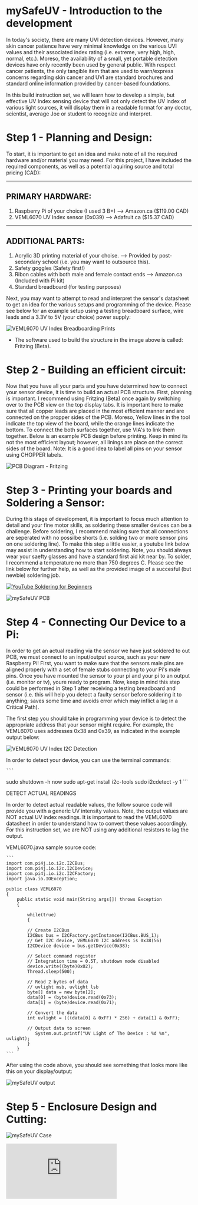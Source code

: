 # mySafeUV - Introduction to the development
In today's society, there are many UVI detection devices. However, many skin cancer patience have very minimal knowledge on the various UVI values and their associated index rating (i.e. extreme, very high, high, normal, etc.). Moreso, the availability of a small, yet portable detection devices have only recently been used by general public. With respect cancer patients, the only tangible item that are used to warn/express concerns regarding skin cancer and UVI are standard brochures and standard online information provided by cancer-based foundations.

In this build instruction set, we will learn how to develop a simple, but effective UV Index sensing device that will not only detect the UV index of various light sources, it will display them in a readable format for any doctor, scientist, average Joe or student to recognize and interpret.


# Step 1 - Planning and Design:

To start, it is important to get an idea and make note of all the required hardware and/or material you may need. For this project, I have included the required components, as well as a potential aquiring source and total pricing (CAD):

-----------------------------------------------------------------------------------
 PRIMARY HARDWARE:
-----------------------------------------------------------------------------------
  1) Raspberry Pi of your choice (I used 3 B+)
        --> Amazon.ca ($119.00 CAD)
  2) VEML6070 UV Index sensor (0x039) 
        --> Adafruit.ca ($15.37 CAD)
-----------------------------------------------------------------------------------
 ADDITIONAL PARTS:
-----------------------------------------------------------------------------------
  1) Acrylic 3D printing material of your choise.
        --> Provided by post-secondary school (i.e. you may want to outsource this).
  2) Safety goggles (Safety first!)
  3) Ribon cables with both male and female contact ends
        --> Amazon.ca (Included with Pi kit)
  4) Standard breadboard (for testing purposes)
  
  Next, you may want to attempt to read and interpret the sensor's datasheet to get an idea for the various setups and programming of the device. Please see below for an example setup using a testing breadboard surface, wire leads and a 3.3V to 5V (your choice) power supply:
  
![VEML6070 UV Index Breadboarding Prints](https://github.com/pctn0007/mySafeUV/blob/master/Documentation/mySafeUV_Breadboard_bb.jpg)

* The software used to build the structure in the image above is called: Fritzing (Beta).

# Step 2 - Building an efficient circuit:

Now that you have all your parts and you have determined how to connect your sensor device, it is time to build an actual PCB structure. First, planning is important. I recommend using Fritzing (Beta) once again by switching over to the PCB view on the top display tabs. It is important here to make sure that all copper leads are placed in the most efficient manner and are connected on the propper sides of the PCB. Moreso, Yellow lines in the tool indicate the top view of the board, while the orange lines indicate the bottom. To connect the both surfaces together, use VIA's to link them together. Below is an example PCB design before printing. Keep in mind its not the most efficient layout; however, all linings are place on the correct sides of the board. Note: It is a good idea to label all pins on your sensor using CHOPPER labels.

![PCB Diagram - Fritzing](https://github.com/pctn0007/mySafeUV/blob/master/Documentation/mySafeUV_Breadboard_pcb.jpg)

# Step 3 - Printing your boards and Soldering a Sensor:

During this stage of development, it is important to focus much attention to detail and your fine motor skills, as soldering these smaller devices can be a challenge. Before soldering, I recommend making sure that all connections are seperated with no possilbe shorts (i.e. solding two or more sensor pins on one soldering line). To make this step a little easier, a youtube link below may assist in understanding how to start soldering. Note, you should always wear your saefty glasses and have a standard first aid kit near by. To solder, I recommend a temperature no more than 750 degrees C. Please see the link below for further help, as well as the provided image of a succesful (but newbie) soldering job.

 [![YouTube Soldering for Beginners](https://img.youtube.com/vi/YOUTUBE_VIDEO_ID_HERE/0.jpg)](https://www.youtube.com/watch?v=oqV2xU1fee8)


![mySafeUV PCB](https://github.com/pctn0007/mySafeUV/blob/master/Documentation/20181120_124350_HDR.jpg)

# Step 4 - Connecting Our Device to a Pi:

In order to get an actual reading via the sensor we have just soldered to out PCB, we must connect to an input/output source, such as your new Raspberry Pi! First, you want to make sure that the sensors male pins are aligned properly with a set of female stubs connecting to your Pi's male pins. Once you have mounted the sensor to your pi and your pi to an output (i.e. monitor or tv), youre ready to program. Now, keep in mind this step could be performed in Step 1 after receiving a testing breadboard and sensor (i.e. this will help you detect a faulty sensor before soldering it to anything; saves some time and avoids error which may inflict a lag in a Critical Path). 

The first step you should take in programming your device is to detect the appropriate address that your sensor might require. For example, the VEML6070 uses addresses 0x38 and 0x39, as indicated in the example output below:

![VEML6070 UV Index I2C Detection](https://github.com/pctn0007/mySafeUV/blob/master/Documentation/VEML6070_I2C_Detect.jpg)

In order to detect your device, you can use the terminal commands:

	```
sudo shutdown -h now
sudo apt-get install i2c-tools
sudo i2cdetect -y 1
	```


DETECT ACTUAL READINGS

In order to detect actual readable values, the follow source code will provide you with a generic UV intensity values. Note, the output values are NOT actual UV index readings. It is important to read the VEML6070 datasheet in order to understand how to convert these values accordingly. For this instruction set, we are NOT using any additional resistors to lag the output.

VEML6070.java sample source code:

	```
	import com.pi4j.io.i2c.I2CBus;
	import com.pi4j.io.i2c.I2CDevice;
	import com.pi4j.io.i2c.I2CFactory;
	import java.io.IOException;

	public class VEML6070
	{
		public static void main(String args[]) throws Exception
		{

			while(true)
			{

			// Create I2CBus
			I2CBus bus = I2CFactory.getInstance(I2CBus.BUS_1);
			// Get I2C device, VEML6070 I2C address is 0x38(56)
			I2CDevice device = bus.getDevice(0x38);

			// Select command register
			// Integration time = 0.5T, shutdown mode disabled
			device.write((byte)0x02);
			Thread.sleep(500);

			// Read 2 bytes of data
			// uvlight msb, uvlight lsb
			byte[] data = new byte[2];
			data[0] = (byte)device.read(0x73);
			data[1] = (byte)device.read(0x71);

			// Convert the data
			int uvlight = (((data[0] & 0xFF) * 256) + data[1] & 0xFF);

			// Output data to screen
		       System.out.printf("UV Light of The Device : %d %n", uvlight);
			}
		}
	```
After using the code above, you should see something that looks more like this on your display/output:

![mySafeUV output](https://github.com/pctn0007/mySafeUV/blob/master/Documentation/mySafeUV_output.jpg)

# Step 5 - Enclosure Design and Cutting:

![mySafeUV Case](https://github.com/pctn0007/mySafeUV/blob/master/Documentation/case1.jpg)

![mySafeUV Enclosure](https://github.com/pctn0007/mySafeUV/blob/master/Documentation/Pi2CaseX6.pdf)
